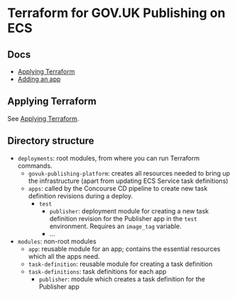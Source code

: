 # Terraform for GOV.UK Publishing on ECS

## Docs

* [Applying Terraform](docs/applying-terraform.md)
* [Adding an app](docs/adding-an-app.md)

## Applying Terraform

See [Applying Terraform](docs/applying-terraform.md).

## Directory structure

* `deployments`: root modules, from where you can run Terraform commands.
    * `govuk-publishing-platform`: creates all resources needed to bring up the
      infrastructure (apart from updating ECS Service task definitions)
    * `apps`: called by the Concourse CD pipeline to create new task definition
      revisions during a deploy.
        * `test`
          * `publisher`: deployment module for creating a new task definition
            revision for the Publisher app in the `test` environment. Requires
            an `image_tag` variable.
          * ...
* `modules`: non-root modules
    * `app`: reusable module for an app; contains the essential resources which all the apps need.
    * `task-definition`: reusable module for creating a task definition
    * `task-definitions`: task definitions for each app
        * `publisher`: module which creates a task definition for the Publisher app

